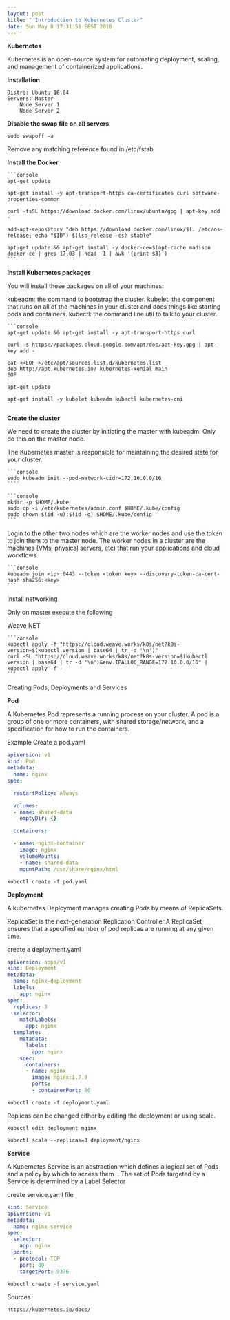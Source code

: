 ```yaml
---
layout: post
title: " Introduction to Kubernetes Cluster"
date: Sun May 8 17:31:51 EEST 2018
---
```

**Kubernetes**

Kubernetes is an open-source system for automating deployment, scaling, and management of containerized applications.

**Installation**

	Distro: Ubuntu 16.04
	Servers: Master
		Node Server 1
		Node Server 2
			
**Disable the swap file on all servers**

	sudo swapoff -a
	
Remove any matching reference found in /etc/fstab

**Install the Docker**

	```console
	apt-get update
	
	apt-get install -y apt-transport-https ca-certificates curl software-properties-common
	
	curl -fsSL https://download.docker.com/linux/ubuntu/gpg | apt-key add -
	
	add-apt-repository "deb https://download.docker.com/linux/$(. /etc/os-release; echo "$ID") $(lsb_release -cs) stable"
	
	apt-get update && apt-get install -y docker-ce=$(apt-cache madison docker-ce | grep 17.03 | head -1 | awk '{print $3}')
	```

**Install Kubernetes packages**

You will install these packages on all of your machines:

kubeadm: the command to bootstrap the cluster.
kubelet: the component that runs on all of the machines in your cluster and does things like starting pods and containers.
kubectl: the command line util to talk to your cluster.

	```console
	apt-get update && apt-get install -y apt-transport-https curl
	
	curl -s https://packages.cloud.google.com/apt/doc/apt-key.gpg | apt-key add -
	
	cat <<EOF >/etc/apt/sources.list.d/kubernetes.list
	deb http://apt.kubernetes.io/ kubernetes-xenial main
	EOF	
	
	apt-get update
	
	apt-get install -y kubelet kubeadm kubectl kubernetes-cni
	```

**Create the cluster**

We need to create the cluster by initiating the master with kubeadm. Only do this on the master node.

The Kubernetes master is responsible for maintaining the desired state for your cluster.

	```console
	sudo kubeadm init --pod-network-cidr=172.16.0.0/16
	````
	
	```console
	mkdir -p $HOME/.kube
	sudo cp -i /etc/kubernetes/admin.conf $HOME/.kube/config
	sudo chown $(id -u):$(id -g) $HOME/.kube/config
	```
	
Login to the other two nodes which are the worker nodes and use the token to join them to the master node.
The worker nodes in a cluster are the machines (VMs, physical servers, etc) that run your applications and cloud workflows.

	```console
	kubeadm join <ip>:6443 --token <token key> --discovery-token-ca-cert-hash sha256:<key>
	```

Install networking

Only on master execute the following
	
Weave NET

	```console
	kubectl apply -f "https://cloud.weave.works/k8s/net?k8s-version=$(kubectl version | base64 | tr -d '\n')"
	curl -SL "https://cloud.weave.works/k8s/net?k8s-version=$(kubectl version | base64 | tr -d '\n')&env.IPALLOC_RANGE=172.16.0.0/16" | kubectl apply -f -
	```
	
Creating Pods, Deployments and Services

**Pod**

A Kubernetes Pod represents a running process on your cluster. A pod is a group of one or more containers, with shared storage/network, and a specification for how to run the containers.

Example
Create a pod.yaml

```yaml
apiVersion: v1
kind: Pod
metadata:
  name: nginx
spec:

  restartPolicy: Always

  volumes:
  - name: shared-data
    emptyDir: {}

  containers:

  - name: nginx-container
    image: nginx
    volumeMounts:
    - name: shared-data
    mountPath: /usr/share/nginx/html
```		
		
	kubectl create -f pod.yaml
	
**Deployment**

A kubernetes Deployment manages creating Pods by means of ReplicaSets. 

ReplicaSet is the next-generation Replication Controller.A ReplicaSet ensures that a specified number of pod replicas are running at any given time.
	
create a deployment.yaml

```yaml
apiVersion: apps/v1
kind: Deployment
metadata:
  name: nginx-deployment
  labels:
    app: nginx
spec:
  replicas: 3
  selector:
    matchLabels:
      app: nginx
  template:
    metadata:
      labels:
        app: nginx
    spec:
      containers:
      - name: nginx
        image: nginx:1.7.9
        ports:
        - containerPort: 80
```					
	
	kubectl create -f deployment.yaml
	

Replicas can be changed either by editing the deployment or using scale.	
	
	kubectl edit deployment nginx
		
	kubectl scale --replicas=3 deployment/nginx


**Service**
				
A Kubernetes Service is an abstraction which defines a logical set of Pods and a policy by which to access them. . The set of Pods targeted by a Service is determined by a Label Selector 

create service.yaml file

```yaml
kind: Service
apiVersion: v1
metadata:
  name: nginx-service
spec:
  selector:
    app: nginx
  ports:
  - protocol: TCP
    port: 80
    targetPort: 9376
```	

	kubectl create -f service.yaml
	
	
Sources

	https://kubernetes.io/docs/

